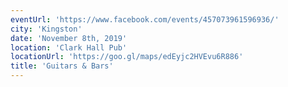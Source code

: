 ```yaml
---
eventUrl: 'https://www.facebook.com/events/457073961596936/'
city: 'Kingston'
date: 'November 8th, 2019'
location: 'Clark Hall Pub'
locationUrl: 'https://goo.gl/maps/edEyjc2HVEvu6R886'
title: 'Guitars & Bars'
---
```

